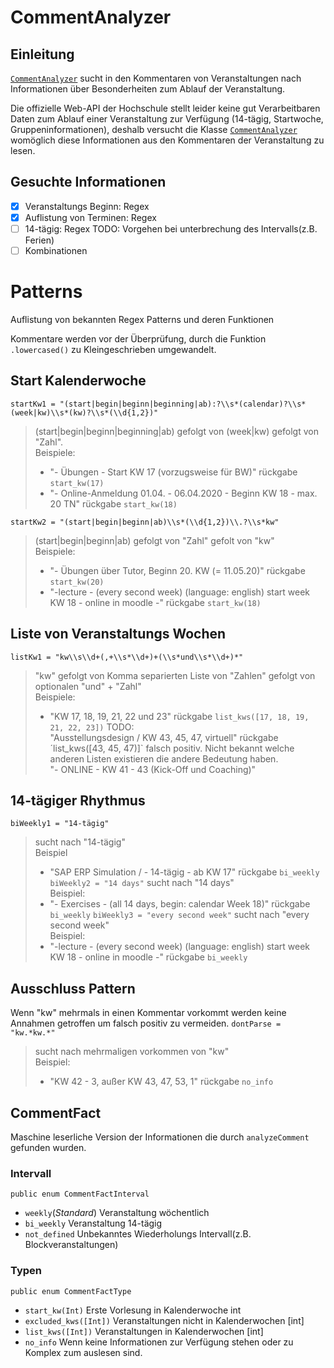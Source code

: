 # CommentAnalyzer
## Einleitung
[`CommentAnalyzer`](../Sources/LectureAI/CommentAnalyzer.swift) sucht in den Kommentaren von Veranstaltungen nach Informationen über Besonderheiten zum Ablauf der Veranstaltung.

Die offizielle Web-API der Hochschule stellt leider keine gut Verarbeitbaren Daten zum Ablauf einer Veranstaltung zur Verfügung (14-tägig, Startwoche, Gruppeninformationen), deshalb versucht die Klasse [`CommentAnalyzer`](../Sources/LectureAI/CommentAnalyzer.swift) womöglich diese Informationen aus den Kommentaren der Veranstaltung zu lesen.

## Gesuchte Informationen

- [x] Veranstaltungs Beginn: Regex
- [x] Auflistung von Terminen: Regex
- [ ] 14-tägig: Regex TODO: Vorgehen bei unterbrechung des Intervalls(z.B. Ferien)
- [ ] Kombinationen

# Patterns
Auflistung von bekannten Regex Patterns und deren Funktionen

Kommentare werden vor der Überprüfung, durch die Funktion `.lowercased()` zu Kleingeschrieben umgewandelt.
## Start Kalenderwoche
`startKw1 = "(start|begin|beginn|beginning|ab):?\\s*(calendar)?\\s*(week|kw)\\s*(kw)?\\s*(\\d{1,2})"` 
> (start|begin|beginn|beginning|ab) gefolgt von (week|kw) gefolgt von "Zahl".  
> Beispiele:
> * "- Übungen - Start KW 17 (vorzugsweise für BW)" rückgabe `start_kw(17)`
> * "- Online-Anmeldung 01.04. - 06.04.2020 - Beginn KW 18 - max. 20 TN" rückgabe  `start_kw(18)`

`startKw2 = "(start|begin|beginn|ab)\\s*(\\d{1,2})\\.?\\s*kw"`
> (start|begin|beginn|ab) gefolgt von "Zahl" gefolt von "kw"  
> Beispiele: 
> * "- Übungen über Tutor, Beginn 20. KW (= 11.05.20)" rückgabe `start_kw(20)`
> * "-lecture - (every second week) (language: english) start week KW 18 - online in moodle -" rückgabe `start_kw(18)`
## Liste von Veranstaltungs Wochen
`listKw1 = "kw\\s\\d+(,+\\s*\\d+)+(\\s*und\\s*\\d+)*"`
> "kw" gefolgt von Komma separierten Liste von "Zahlen" gefolgt von optionalen "und" + "Zahl"    
> Beispiele:
> * "KW 17, 18, 19, 21, 22 und 23" rückgabe `list_kws([17, 18, 19, 21, 22, 23])`
> TODO:  
> "Ausstellungsdesign /  KW 43, 45, 47, virtuell" rückgabe ´list_kws([43, 45, 47)]` falsch positiv. Nicht bekannt welche anderen Listen existieren die andere Bedeutung haben.  
> "- ONLINE - KW 41 - 43 (Kick-Off und Coaching)" 
## 14-tägiger Rhythmus
`biWeekly1 = "14-tägig"`
> sucht nach "14-tägig"  
> Beispiel
> * "SAP ERP Simulation / - 14-tägig - ab KW 17" rückgabe `bi_weekly`
`biWeekly2 = "14 days"`
> sucht nach "14 days"  
> Beispiel:
> * "- Exercises - (all 14 days, begin: calendar Week 18)" rückgabe `bi_weekly`
`biWeekly3 = "every second week"`
> sucht nach "every second week"  
> Beispiel:
> * "-lecture - (every second week) (language: english) start week KW 18 - online in moodle -" rückgabe `bi_weekly`
## Ausschluss Pattern
Wenn "kw" mehrmals in einen Kommentar vorkommt werden keine Annahmen getroffen um falsch positiv zu vermeiden.
`dontParse = "kw.*kw.*"`
> sucht nach mehrmaligen vorkommen von "kw"  
> Beispiel:
> * "KW 42 - 3, außer KW 43, 47, 53, 1" rückgabe `no_info`
## CommentFact
Maschine leserliche Version der Informationen die durch `analyzeComment` gefunden wurden.
### Intervall
`public enum CommentFactInterval`
 * `weekly`(*Standard*) Veranstaltung wöchentlich
 * `bi_weekly` Veranstaltung 14-tägig
 * `not_defined` Unbekanntes Wiederholungs Intervall(z.B. Blockveranstaltungen)

### Typen
`public enum CommentFactType`
 * `start_kw(Int)` Erste Vorlesung in Kalenderwoche int
 * `excluded_kws([Int])` Veranstaltungen nicht in Kalenderwochen [int]
 * `list_kws([Int])` Veranstaltungen in Kalenderwochen [int]
 * `no_info` Wenn keine Informationen zur Verfügung stehen oder zu Komplex zum auslesen sind.
